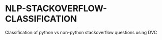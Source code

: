# NLP-STACKOVERFLOW-CLASSIFICATION
Classification of python vs non-python stackoverflow questions using DVC
